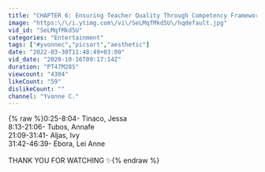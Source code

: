 ```yaml
---
title: "CHAPTER 6: Ensuring Teacher Quality Through Competency Framework and Standards"
image: "https:\/\/i.ytimg.com\/vi\/SeLMqfMkd5U\/hqdefault.jpg"
vid_id: "SeLMqfMkd5U"
categories: "Entertainment"
tags: ["#yvonnec","picsart","aesthetic"]
date: "2022-03-30T11:48:49+03:00"
vid_date: "2020-10-16T09:17:14Z"
duration: "PT47M28S"
viewcount: "4304"
likeCount: "59"
dislikeCount: ""
channel: "Yvonne C."
---
```

{% raw %}0:25-8:04- Tinaco, Jessa<br />8:13-21:06- Tubos, Annafe<br />21:09-31:41- Aljas, Ivy<br />31:42-46:39- Ebora, Lei Anne<br /><br />THANK YOU FOR WATCHING ✨{% endraw %}
